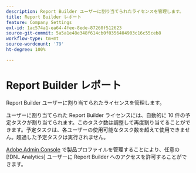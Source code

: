 ```yaml
---
description: Report Builder ユーザーに割り当てられたライセンスを管理します。
title: Report Builder レポート
feature: Company Settings
exl-id: 1ac574a1-ea64-4fee-8ede-87260f512623
source-git-commit: 5a5a1e48e348f614cb0f0356404903c16c55ceb8
workflow-type: tm+mt
source-wordcount: '79'
ht-degree: 100%

---
```


# Report Builder レポート

Report Builder ユーザーに割り当てられたライセンスを管理します。

ユーザーに割り当てられた Report Builder ライセンスには、自動的に 10 件の予定タスクが割り当てられます。このタスク数は調整して再度割り当てることができます。予定タスクは、各ユーザーの使用可能なタスク数を超えて使用できません。超過した予定タスクは実行されません。

[Adobe Admin Console](/help/admin/admin-console/home.md) で製品プロファイルを管理することにより、任意の [!DNL Analytics] ユーザーに Report Builder へのアクセスを許可することができます。
